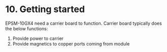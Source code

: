 # 10. Getting started

EPSM-10GX4 need a carrier board to function. Carrier board typically does the below functions:

1. Provide power to carrier
2. Provide magnetics to copper ports coming from module

